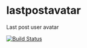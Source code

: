 # lastpostavatar
Last post user avatar

[![Build Status](https://travis-ci.org/bb3mobi/lastpostavatar.svg)](https://travis-ci.org/bb3mobi/lastpostavatar)
